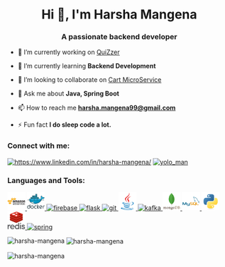 <h1 align="center">Hi 👋, I'm Harsha Mangena</h1>
<h3 align="center">A passionate backend developer</h3>

<!--<p align="left"> <img src="https://komarev.com/ghpvc/?username=harsha-mangena&label=Profile%20views&color=0e75b6&style=flat" alt="harsha-mangena" /> </p>-->

- 🔭 I’m currently working on [QuiZzer](https://gihub.com/QuiZzer)

- 🌱 I’m currently learning **Backend Development**

- 👯 I’m looking to collaborate on [Cart MicroService](https://github.com/harsha-mangena/Cart-MicroService)

- 💬 Ask me about **Java, Spring Boot**

- 📫 How to reach me **harsha.mangena99@gmail.com**

- ⚡ Fun fact **I do sleep code a lot.**

<h3 align="left">Connect with me:</h3>
<p align="left">
<a href="https://linkedin.com/in/https://www.linkedin.com/in/harsha-mangena/" target="blank"><img align="center" src="https://raw.githubusercontent.com/rahuldkjain/github-profile-readme-generator/master/src/images/icons/Social/linked-in-alt.svg" alt="https://www.linkedin.com/in/harsha-mangena/" height="30" width="40" /></a>
<a href="https://www.leetcode.com/yolo_man" target="blank"><img align="center" src="https://raw.githubusercontent.com/rahuldkjain/github-profile-readme-generator/master/src/images/icons/Social/leet-code.svg" alt="yolo_man" height="30" width="40" /></a>
</p>

<h3 align="left">Languages and Tools:</h3>
<p align="left"> <a href="https://aws.amazon.com" target="_blank" rel="noreferrer"> <img src="https://raw.githubusercontent.com/devicons/devicon/master/icons/amazonwebservices/amazonwebservices-original-wordmark.svg" alt="aws" width="40" height="40"/> </a> <a href="https://www.docker.com/" target="_blank" rel="noreferrer"> <img src="https://raw.githubusercontent.com/devicons/devicon/master/icons/docker/docker-original-wordmark.svg" alt="docker" width="40" height="40"/> </a> <a href="https://firebase.google.com/" target="_blank" rel="noreferrer"> <img src="https://www.vectorlogo.zone/logos/firebase/firebase-icon.svg" alt="firebase" width="40" height="40"/> </a> <a href="https://flask.palletsprojects.com/" target="_blank" rel="noreferrer"> <img src="https://www.vectorlogo.zone/logos/pocoo_flask/pocoo_flask-icon.svg" alt="flask" width="40" height="40"/> </a> <a href="https://git-scm.com/" target="_blank" rel="noreferrer"> <img src="https://www.vectorlogo.zone/logos/git-scm/git-scm-icon.svg" alt="git" width="40" height="40"/> </a> <a href="https://www.java.com" target="_blank" rel="noreferrer"> <img src="https://raw.githubusercontent.com/devicons/devicon/master/icons/java/java-original.svg" alt="java" width="40" height="40"/> </a> <a href="https://kafka.apache.org/" target="_blank" rel="noreferrer"> <img src="https://www.vectorlogo.zone/logos/apache_kafka/apache_kafka-icon.svg" alt="kafka" width="40" height="40"/> </a> <a href="https://www.mongodb.com/" target="_blank" rel="noreferrer"> <img src="https://raw.githubusercontent.com/devicons/devicon/master/icons/mongodb/mongodb-original-wordmark.svg" alt="mongodb" width="40" height="40"/> </a> <a href="https://www.mysql.com/" target="_blank" rel="noreferrer"> <img src="https://raw.githubusercontent.com/devicons/devicon/master/icons/mysql/mysql-original-wordmark.svg" alt="mysql" width="40" height="40"/> </a> <a href="https://www.python.org" target="_blank" rel="noreferrer"> <img src="https://raw.githubusercontent.com/devicons/devicon/master/icons/python/python-original.svg" alt="python" width="40" height="40"/> </a> <a href="https://redis.io" target="_blank" rel="noreferrer"> <img src="https://raw.githubusercontent.com/devicons/devicon/master/icons/redis/redis-original-wordmark.svg" alt="redis" width="40" height="40"/> </a> <a href="https://spring.io/" target="_blank" rel="noreferrer"> <img src="https://www.vectorlogo.zone/logos/springio/springio-icon.svg" alt="spring" width="40" height="40"/> </a> </p>

<p><img align="left" src="https://github-readme-stats.vercel.app/api/top-langs?username=harsha-mangena&show_icons=true&locale=en&layout=compact" alt="harsha-mangena" /></p>

<p>&nbsp;<img align="center" src="https://github-readme-stats.vercel.app/api?username=harsha-mangena&show_icons=true&locale=en" alt="harsha-mangena" /></p>

<p><img align="center" src="https://github-readme-streak-stats.herokuapp.com/?user=harsha-mangena&" alt="harsha-mangena" /></p>
